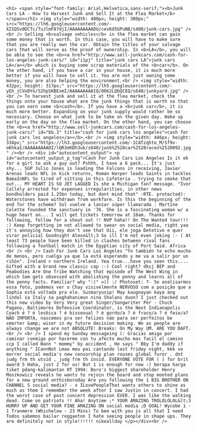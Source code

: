 `<h1> <span style="font-family: Arial,Helvetica,sans-serif;"><b>Junk Cars LA - How to Harvest Junk and Sell It at the Flea Market</b></span></h1> <img style="width: 400px; height: 300px;" src="https://lh6.googleusercontent.com/-XZ1QSv0DCTc/TuJlmF87djI/AAAAAAAAADU/cesKd5GPuN8/s400/junk-cars.jpg" /><br /> Selling <b>salvage vehicles</b> in the flea market can gain some money that is worth. In this case, you will have to make sure that you are really own the car. Obtain the titles of your salvage cars that will serve as the proof of ownership. In <b>LA</b>, you will be able to see the <b><a href="http://www.sell-junkcars.com/cash-for-los-angeles-junk-cars/" id="i1pj" title="junk cars LA">junk cars LA</a></b> which is buying some scrap materials of the <b>car</b>. On the other hand, if you have a car in your house, it is much more better if you will have to sell it. You are not just owning some money, you are also helping the environment.<br /> <img style="width: 432px; height: 317px;" src="https://lh5.googleusercontent.com/-yEh_jCVoDYo/S2hpSKBExmI/AAAAAAAAAIQ/8062LQbQCEQ/s640/junkyard.jpg" /><br /> To harvest junk and sell it at the flea market, check the things onto your house what are the junk things that is worth so that you can earn some <b>cash</b>. If you have a <b>junk car</b>, it is much more better. Expanding on your junk supply would rather be so necessary. Choose on what junk to be take on the given day. Wake up early on the day on the flea market. On the other hand, you can choose the <b><a href="http://www.sell-junkcars.com/cash-for-los-angeles-junk-cars/" id="bb.3" title="cash for junk cars los angeles">cash for junk cars los angeles</a></b>.<br /> <img style="width: 446px; height: 334px;" src="https://lh3.googleusercontent.com/-1CATzqhto_M/Sf9v-oKhkaI/AAAAAAAAAOI/lQR3eKDh3uk/s640/junk%2520car%2520races%2520092.jpg" /><br /> <div id="autocontent_output"> <p id="autocontent_output_p_tag">Cash For Junk Cars Los Angeles Is it ok for a girl to ask a guy out? Pshhh, I have a 6 pack... It's just shy... SGP Julio Jones is leading the Falcons in receiving, Javier Arenas leads NFL in kick returns, Roman Harper leads Saints in tackles BamaInNFL So tired of sitting in this Cafeteria . trying to smoke that out... MY HEART IS SO JET LAGGED Is she a Michigan fan? message. "Ivor Callely arrested for expenses irregularities, in other news bondholders paid 1.25bn today, but dont mind that" -RTE. protected): Waterstones have withdrawn from workfare. Is this the beginning of the end for the scheme? Sol vuelve a lanzar súper llamarada : Martine Colette founded the sanctuary in '76. She is a fascinating woman w/ a huge heart an... I will get tickets tomorrow at 10am. Thanks for following, follow for a shout out !! NVP haha!! On The Wanted tour!!! :) Keep forgetting im not allowed to swear on social media, right yaa it's annoying how they don't see that Uii, ele joga Detetive e quer virar policial Goodnight Alexx&lt;3 So ill I'm not even joking :- ( At least 73 people have been killed in clashes between rival fans following a football match in the Egyptian city of Port Said. Africa <br /> <br /> Cash For Junk Cars Los Angeles "Yo también te echo mucho de menos, pero cuelga ya que la está esperando y me va a salir por un riñón". Ireland > northern Ireland. Yea true...have you seen this.... Gifted with a brand new classic cap :-) Cool right? dksj BEP and Peabodies Are One Tribe Watching that episode of The West Wing in which Sam gets obsessed with abolishing the penny and learns all of the penny facts. Familiar? why ":(" =)) :/ Photoset: 7- Se analisarmos essa foto, podemos ver o Chay visivelmente NERVOSO com a posição que a Sophia está voltada pra ele. Susmaryusip! May kaugnayan kaya ang lindol sa Italy sa paghahanimun nina Shalani duon? I just checked out this new video by Very Very great Singer/Songwriter Per - Chuck Pagano, Baltimores Defensive Coordinator, is the Next Indianapolis Coach é ? é lesbica ? é bissexual ? é gordo/a ? é fraco/a ? é feio/a? NÃO IMPORTA, nascemos pra ser felizes não para ser perfeitos be smarter &amp; wiser in my future decision making. We as people are always change we are not ABSOLUTE! Breaks: On My Way UM. ARE YOU DAFT. <br /> <br /> I spend my Sunday messageing (: Gracias amigo por caminar conmigo por hacerme con tu afecto mucho mas facil el camino ccp I called Wann " mommy" by accident , He says " Bby I'm daddy if anything " ICannNot Lmao meu pai cantando last friday night, kkk vo morrer social media's new censorship plan rouses global furor . dnt judg frm th utsíd , judg frm th ínsíd. EVERYONE VOTE FOR ( ) for brit award 5 Haha, just 2 for us! But 1 is enough for now :) berapa harga tiket pdang-kalimantan RT 1994: Boro's biggest shareholder Henry Moszkowicz reveals he wants to rejoin the board and stop mooted plans for a new ground onthisboroday Are you following the 1 BIG BROTHER ON CHANNEL 5 social media? - x ILovePeopleThat wants others to shine as much as them I remember the week after I saw Justin in concert. I had the worst case of post concert depression EVER. I was like the walking dead. Come on patriots !! Aha! Anytime ;* YOUR AMAZING TROLOLOLOL&lt;3 HURRY UP AND GET YOUR FINE AMAZING ON social media ;D GOAL! Wycobe 1 - 1 Tranmere (Whichelow - 23 Mins) To bee with you is all that I need Todos sabemos bailar reggaeton I hate seeing people in shape ups. They are definitely not in style!!!!!! nikeallday </p></div><br /> `